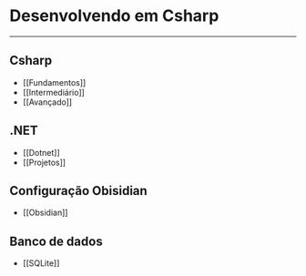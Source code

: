 # Desenvolvendo em Csharp
---
## Csharp

- [[Fundamentos]]
- [[Intermediário]]
- [[Avançado]]

## .NET

- [[Dotnet]]
- [[Projetos]]

## Configuração Obisidian
- [[Obsidian]]

## Banco de dados
- [[SQLite]]